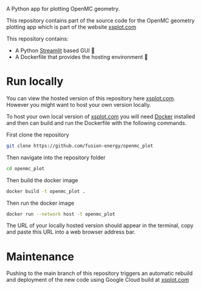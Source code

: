 A Python app for plotting OpenMC geometry.

This repository contains part of the source code for the OpenMC geometry plotting app which is part of the website [xsplot.com](http://xsplot.com)

This repository contains:
- A Python [Streamlit](https://streamlit.io) based GUI 🐍
- A Dockerfile that provides the hosting environment 🐳

# Run locally

You can view the hosted version of this repository here [xsplot.com](http://xsplot.com). However you might want to host your own version locally.

To host your own local version of [xsplot.com](http://xsplot.com) you will need [Docker](https://www.docker.com/) installed and then can build and run the Dockerfile
with the following commands.

First clone the repository
```bash
git clone https://github.com/fusion-energy/openmc_plot
```

Then navigate into the repository folder
```bash
cd openmc_plot
```

Then build the docker image
```bash
docker build -t openmc_plot .
```

Then run the docker image
```bash
docker run --network host -t openmc_plot
```

The URL of your locally hosted version should appear in the terminal, copy and paste this URL into a web browser address bar.


# Maintenance

Pushing to the main branch of this repository triggers an automatic rebuild and
deployment of the new code using Google Cloud build at [xsplot.com](http://xsplot.com)
